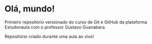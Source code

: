 # Olá, mundo!
Primeiro repositório versionado do curso de Git e GitHub da plataforma Estudonauta com o professor Gustavo Guanabara.

Repositório criado durante uma aula ao vivo! 
